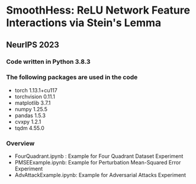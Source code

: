 # SmoothHess: ReLU Network Feature Interactions via Stein's Lemma
## NeurIPS 2023 

### Code written in Python 3.8.3

### The following packages are used in the code
- torch 1.13.1+cu117
- torchvision 0.11.1
- matplotlib 3.7.1
- numpy 1.25.5
- pandas 1.5.3
- cvxpy 1.2.1
- tqdm 4.55.0

### Overview
- FourQuadrant.ipynb : Example for Four Quadrant Dataset Experiment
- PMSEExample.ipynb: Example for Perturbation Mean-Squared Error Experiment
- AdvAttackExample.ipynb: Example for Adversarial Attacks Experiment 



